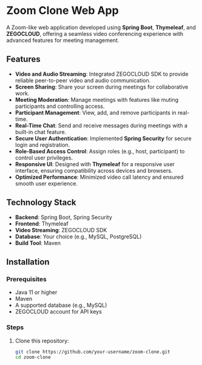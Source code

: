 # Zoom Clone Web App

A Zoom-like web application developed using **Spring Boot**, **Thymeleaf**, and **ZEGOCLOUD**, offering a seamless video conferencing experience with advanced features for meeting management.

## Features

- **Video and Audio Streaming**: Integrated ZEGOCLOUD SDK to provide reliable peer-to-peer video and audio communication.
- **Screen Sharing**: Share your screen during meetings for collaborative work.
- **Meeting Moderation**: Manage meetings with features like muting participants and controlling access.
- **Participant Management**: View, add, and remove participants in real-time.
- **Real-Time Chat**: Send and receive messages during meetings with a built-in chat feature.
- **Secure User Authentication**: Implemented **Spring Security** for secure login and registration.
- **Role-Based Access Control**: Assign roles (e.g., host, participant) to control user privileges.
- **Responsive UI**: Designed with **Thymeleaf** for a responsive user interface, ensuring compatibility across devices and browsers.
- **Optimized Performance**: Minimized video call latency and ensured smooth user experience.

## Technology Stack

- **Backend**: Spring Boot, Spring Security
- **Frontend**: Thymeleaf
- **Video Streaming**: ZEGOCLOUD SDK
- **Database**: Your choice (e.g., MySQL, PostgreSQL)
- **Build Tool**: Maven

## Installation

### Prerequisites
- Java 11 or higher
- Maven
- A supported database (e.g., MySQL)
- ZEGOCLOUD account for API keys

### Steps

1. Clone this repository:
   ```bash  
   git clone https://github.com/your-username/zoom-clone.git  
   cd zoom-clone